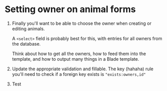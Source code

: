 # Setting owner on animal forms

1. Finally you'll want to be able to choose the owner when creating or editing animals.

    A `<select>` field is probably best for this, with entries for all owners from the database.

    Think about how to get all the owners, how to feed them into the template, and how to output many things in a Blade template.

1. Update the appropriate validation and fillable. The key (hahaha) rule you'll need to check if a foreign key exists is `"exists:owners,id"`

1. Test